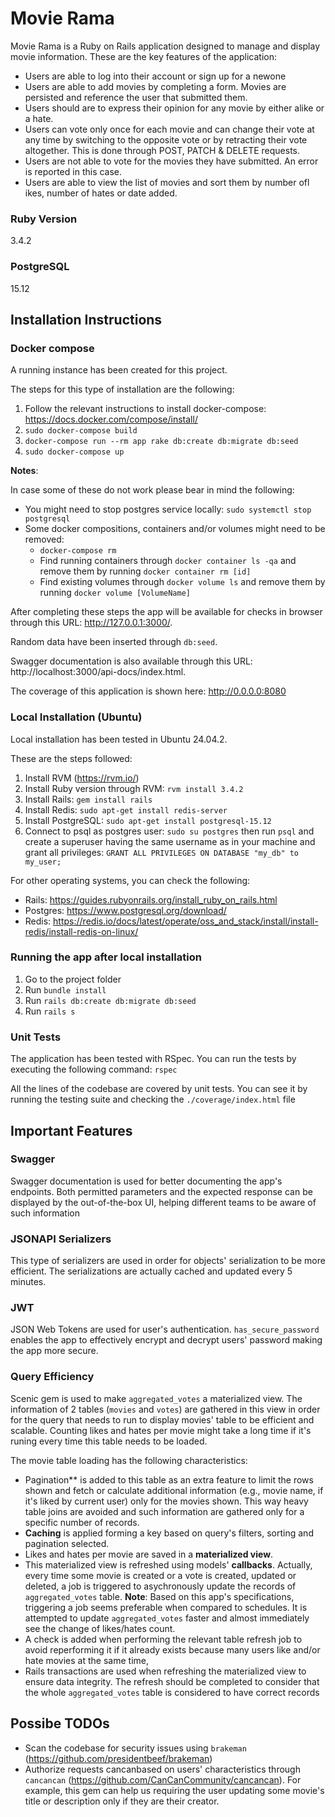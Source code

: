 # Movie Rama

Movie Rama is a Ruby on Rails application designed to manage and display movie information.
These are the key features of the application:
- Users​ are ​able​ ​to​ ​log​ ​into​ ​their​ ​account​ ​or​ ​sign​ ​up​ ​for​ ​a​ ​new​ ​one
- Users​ are ​able​ ​to​ ​add​ ​movies​ ​by​ ​completing​ ​a​ ​form.​ ​Movies​ are
persisted​ ​and​ ​reference​ ​the​ ​user​ ​that​ ​submitted​ ​them.
- Users​ ​should​ are ​to​ ​express​ ​their​ ​opinion​ ​for​ ​any​ ​movie​ ​by​ ​either​ ​a​ l​ike​​ ​or​ ​a​ ​hate​.
- Users​ ​can​ ​vote​ ​only​ ​once​ ​for​ ​each​ ​movie​ ​and​ ​can​ ​change​ ​their​ ​vote​ ​at​ ​any​ ​time​ ​by switching​ ​to​ ​the​ ​opposite​ ​vote​ ​or​ ​by​ ​retracting​ ​their​ ​vote​ ​altogether. This is done through POST, PATCH & DELETE requests.
- Users​ are ​not​ ​able​ ​to​ ​vote​ ​for​ ​the​ ​movies​ ​they​ ​have​ ​submitted. An error is reported in this case.
- Users​ are ​able​ ​to​ ​view​ ​the​ ​list​ ​of​ ​movies​ ​and​ ​sort​ ​them​ ​by​ ​number​ ​of​ l​ikes​, number​ ​of​ ​hates​​ ​or​ ​date​ ​added​.

### Ruby Version

3.4.2

### PostgreSQL

15.12

## Installation Instructions

### Docker compose

A running instance has been created for this project.

The steps for this type of installation are the following:

1. Follow the relevant instructions to install docker-compose: https://docs.docker.com/compose/install/
2. `sudo docker-compose build`
3. `docker-compose run --rm app rake db:create db:migrate db:seed`
4. `sudo docker-compose up`


**Notes**:

In case some of these do not work please bear in mind the following:

- You might need to stop postgres service locally: `sudo systemctl stop postgresql`
- Some docker compositions, containers and/or volumes might need to be removed:
  - `docker-compose rm`
  - Find running containers through `docker container ls -qa` and remove them by running
  `docker container rm [id]`
  - Find existing volumes through `docker volume ls` and remove them by running
  `docker volume [VolumeName]`

After completing these steps the app will be available for checks in browser through this
URL: http://127.0.0.1:3000/.

Random data have been inserted through `db:seed`.

Swagger documentation is also available through this URL:
http://localhost:3000/api-docs/index.html.

The coverage of this application is shown here:
http://0.0.0.0:8080

### Local Installation (Ubuntu)

Local installation has been tested in Ubuntu 24.04.2.

These are the steps followed:

1. Install RVM (https://rvm.io/)
2. Install Ruby version through RVM: `rvm install 3.4.2`
3. Install Rails: `gem install rails`
4. Install Redis: `sudo apt-get install redis-server`
5. Install PostgreSQL: `sudo apt-get install postgresql-15.12`
6. Connect to psql as postgres user: `sudo su postgres` then run
`psql` and create a superuser having the same username as
in your machine and grant all privileges: `GRANT ALL PRIVILEGES ON DATABASE "my_db" to my_user;`

For other operating systems, you can check the following:
- Rails: https://guides.rubyonrails.org/install_ruby_on_rails.html
- Postgres: https://www.postgresql.org/download/
- Redis: https://redis.io/docs/latest/operate/oss_and_stack/install/install-redis/install-redis-on-linux/

### Running the app after local installation

1. Go to the project folder
2. Run `bundle install`
3. Run `rails db:create db:migrate db:seed`
4. Run `rails s`

### Unit Tests

The application has been tested with RSpec. You can run the tests by executing the following command: `rspec`

All the lines of the codebase are covered by unit tests. You can see it by
running the testing suite and checking the `./coverage/index.html` file


## Important Features
### Swagger

Swagger documentation is used for better documenting the app's endpoints.
Both permitted parameters and the expected response can be displayed
by the out-of-the-box UI, helping different teams to be aware of
such information

### JSONAPI Serializers

This type of serializers are used in order for objects' serialization
to be more efficient. The serializations are actually cached and
updated every 5 minutes.

### JWT

JSON Web Tokens are used for user's authentication.
`has_secure_password` enables the app to effectively encrypt and
decrypt users' password making the app more secure.

### Query Efficiency

Scenic gem is used to make `aggregated_votes` a materialized view.
The information of 2 tables (`movies` and `votes`) are
gathered in this view in order
for the query that needs to run to display movies' table to be
efficient and scalable. Counting likes and hates per movie might
take a long time if it's runing every time this table needs to be loaded.

The movie table loading has the following characteristics:
- Pagination** is added to this table as an extra
feature to limit the rows shown and fetch or calculate additional information
(e.g., movie name, if it's liked by current user) only for the movies shown.
This way heavy table joins are avoided and such information are gathered only for a specific number of records.
- **Caching** is applied forming a key based on query's filters, sorting and
pagination selected.
- Likes and hates per movie are saved in a **materialized view**.
- This materialized view is refreshed using models' **callbacks**. Actually,
every time some movie is created or a vote is created, updated or deleted,
a job is triggered to asychronously update the records of `aggregated_votes` table.
**Note**: Based on this app's specifications, triggering a job seems preferable
when compared to schedules. It is attempted to update
`aggregated_votes` faster and almost immediately see the change of likes/hates
count.
- A check is added when performing the relevant table refresh job to avoid reperforming it
if it already exists because many users like and/or hate movies at the same time,
- Rails transactions are used when refreshing the materialized view to
ensure data integrity. The refresh should be completed to consider
that the whole `aggregated_votes` table is considered to have correct records

## Possibe TODOs
- Scan the codebase for security issues using `brakeman`
(https://github.com/presidentbeef/brakeman)
- Authorize requests cancanbased on users'
characteristics through `cancancan`
(https://github.com/CanCanCommunity/cancancan). For example,
this gem can help us requiring the user updating some movie's
title or description only if they are their creator.